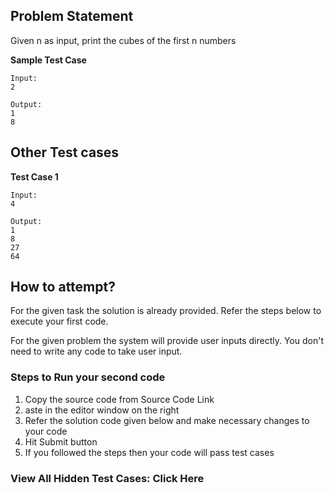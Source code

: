 ## Problem Statement
Given n as input, print the cubes of the first n numbers

**Sample Test Case**
```
Input:
2

Output:
1
8
```
## Other Test cases

**Test Case 1**
```
Input:
4

Output:
1
8
27
64
```
## How to attempt?
For the given task the solution is already provided. Refer the steps below to execute your first code.

For the given problem the system will provide user inputs directly. You don't need to write any code to take user input.

### Steps to Run your second code
1. Copy the source code from Source Code Link
2. aste in the editor window on the right
3. Refer the solution code given below and make necessary changes to your code
4. Hit Submit button
5. If you followed the steps then your code will pass test cases

### View All Hidden Test Cases: Click Here
